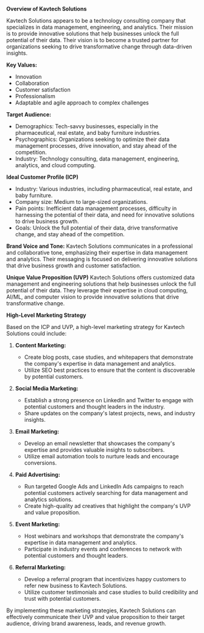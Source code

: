 **Overview of Kavtech Solutions**

Kavtech Solutions appears to be a technology consulting company that specializes in data management, engineering, and analytics. Their mission is to provide innovative solutions that help businesses unlock the full potential of their data. Their vision is to become a trusted partner for organizations seeking to drive transformative change through data-driven insights.

**Key Values:**

* Innovation
* Collaboration
* Customer satisfaction
* Professionalism
* Adaptable and agile approach to complex challenges

**Target Audience:**
- Demographics: Tech-savvy businesses, especially in the pharmaceutical, real estate, and baby furniture industries.
- Psychographics: Organizations seeking to optimize their data management processes, drive innovation, and stay ahead of the competition.
- Industry: Technology consulting, data management, engineering, analytics, and cloud computing.

**Ideal Customer Profile (ICP)**
- Industry: Various industries, including pharmaceutical, real estate, and baby furniture.
- Company size: Medium to large-sized organizations.
- Pain points: Inefficient data management processes, difficulty in harnessing the potential of their data, and need for innovative solutions to drive business growth.
- Goals: Unlock the full potential of their data, drive transformative change, and stay ahead of the competition.

**Brand Voice and Tone:**
Kavtech Solutions communicates in a professional and collaborative tone, emphasizing their expertise in data management and analytics. Their messaging is focused on delivering innovative solutions that drive business growth and customer satisfaction.

**Unique Value Proposition (UVP)**
Kavtech Solutions offers customized data management and engineering solutions that help businesses unlock the full potential of their data. They leverage their expertise in cloud computing, AI/ML, and computer vision to provide innovative solutions that drive transformative change.

**High-Level Marketing Strategy**

Based on the ICP and UVP, a high-level marketing strategy for Kavtech Solutions could include:

1. **Content Marketing:**
   - Create blog posts, case studies, and whitepapers that demonstrate the company's expertise in data management and analytics.
   - Utilize SEO best practices to ensure that the content is discoverable by potential customers.

2. **Social Media Marketing:**
   - Establish a strong presence on LinkedIn and Twitter to engage with potential customers and thought leaders in the industry.
   - Share updates on the company's latest projects, news, and industry insights.

3. **Email Marketing:**
   - Develop an email newsletter that showcases the company's expertise and provides valuable insights to subscribers.
   - Utilize email automation tools to nurture leads and encourage conversions.

4. **Paid Advertising:**
   - Run targeted Google Ads and LinkedIn Ads campaigns to reach potential customers actively searching for data management and analytics solutions.
   - Create high-quality ad creatives that highlight the company's UVP and value proposition.

5. **Event Marketing:**
   - Host webinars and workshops that demonstrate the company's expertise in data management and analytics.
   - Participate in industry events and conferences to network with potential customers and thought leaders.

6. **Referral Marketing:**
   - Develop a referral program that incentivizes happy customers to refer new business to Kavtech Solutions.
   - Utilize customer testimonials and case studies to build credibility and trust with potential customers.

By implementing these marketing strategies, Kavtech Solutions can effectively communicate their UVP and value proposition to their target audience, driving brand awareness, leads, and revenue growth.